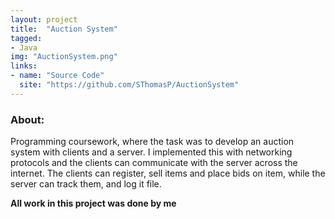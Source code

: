 ```yaml
---
layout: project
title:  "Auction System"
tagged:
- Java
img: "AuctionSystem.png"
links:
- name: "Source Code"
  site: "https://github.com/SThomasP/AuctionSystem"
---
```

### About:

Programming coursework, where the task was to develop an auction system with clients and a server. I implemented this with networking protocols and the clients can communicate with the server across the internet. The clients can register, sell items and place bids on item, while the server can track them, and log it file.

**All work in this project was done by me**